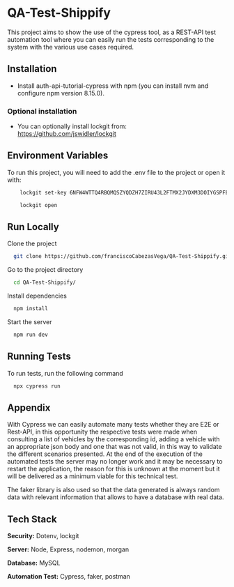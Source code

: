 # QA-Test-Shippify
 
This project aims to show the use of the cypress tool, as a REST-API test automation tool where you can easily run the tests corresponding to the system with the various use cases required.

## Installation

- Install auth-api-tutorial-cypress with npm (you can install nvm and configure npm version 8.15.0).

### Optional installation

- You can optionally install lockgit from: https://github.com/jswidler/lockgit

## Environment Variables

To run this project, you will need to add the .env file to the project or open it with:

```bash
    lockgit set-key 6NFW4WTTQ4RBQMQSZYQDZH7ZIRU43L2FTMX2JYDXM3DOIYGSPFBA
```

```bash
    lockgit open
```

## Run Locally

Clone the project

```bash
  git clone https://github.com/franciscoCabezasVega/QA-Test-Shippify.git
```

Go to the project directory

```bash
  cd QA-Test-Shippify/
```

Install dependencies

```bash
  npm install
```

Start the server

```bash
  npm run dev
```

## Running Tests

To run tests, run the following command

```bash
  npx cypress run
```

## Appendix

With Cypress we can easily automate many tests whether they are E2E or Rest-API, in this opportunity the respective tests were made when consulting a list of vehicles by the corresponding id, adding a vehicle with an appropriate json body and one that was not valid, in this way to validate the different scenarios presented. At the end of the execution of the automated tests the server may no longer work and it may be necessary to restart the application, the reason for this is unknown at the moment but it will be delivered as a minimum viable for this technical test.

The faker library is also used so that the data generated is always random data with relevant information that allows to have a database with real data.

## Tech Stack

**Security:** Dotenv, lockgit

**Server:** Node, Express, nodemon, morgan

**Database:** MySQL

**Automation Test:** Cypress, faker, postman